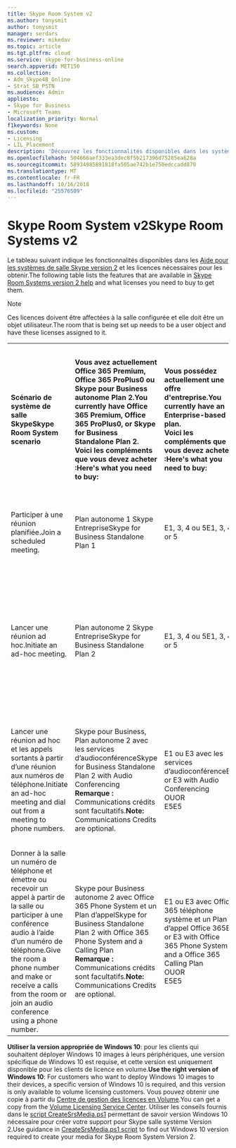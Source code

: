 ```yaml
---
title: Skype Room System v2
ms.author: tonysmit
author: tonysmit
manager: serdars
ms.reviewer: mikedav
ms.topic: article
ms.tgt.pltfrm: cloud
ms.service: skype-for-business-online
search.appverid: MET150
ms.collection:
- Adm_Skype4B_Online
- Strat_SB_PSTN
ms.audience: Admin
appliesto:
- Skype for Business
- Microsoft Teams
localization_priority: Normal
f1keywords: None
ms.custom:
- Licensing
- LIL_Placement
description: 'Découvrez les fonctionnalités disponibles dans les systèmes de salle Skype v2. '
ms.openlocfilehash: 504666aef333ea3dec8f5b217396d75285ea628a
ms.sourcegitcommit: 58934985891818fa505ae742b1e750edccadd870
ms.translationtype: MT
ms.contentlocale: fr-FR
ms.lasthandoff: 10/16/2018
ms.locfileid: "25576509"
---
```

# <a name="skype-room-systems-v2"></a><span data-ttu-id="8201e-103">Skype Room System v2</span><span class="sxs-lookup"><span data-stu-id="8201e-103">Skype Room Systems v2</span></span>
<span data-ttu-id="8201e-104"><a name="bkmk_srs"> </a></span><span class="sxs-lookup"><span data-stu-id="8201e-104"></span></span>

<span data-ttu-id="8201e-105">Le tableau suivant indique les fonctionnalités disponibles dans les [Aide pour les systèmes de salle Skype version 2](https://support.office.com/article/e667f40e-5aab-40c1-bd68-611fe0002ba2) et les licences nécessaires pour les obtenir.</span><span class="sxs-lookup"><span data-stu-id="8201e-105">The following table lists the features that are available in [Skype Room Systems version 2 help](https://support.office.com/article/e667f40e-5aab-40c1-bd68-611fe0002ba2) and what licenses you need to buy to get them.</span></span>
  
> [!NOTE]
> <span data-ttu-id="8201e-106">Ces licences doivent être affectées à la salle configurée et elle doit être un objet utilisateur.</span><span class="sxs-lookup"><span data-stu-id="8201e-106">The room that is being set up needs to be a user object and have these licenses assigned to it.</span></span> 
  
|||||
|:-----|:-----|:-----|:-----|
|<span data-ttu-id="8201e-107">**Scénario de système de salle Skype**</span><span class="sxs-lookup"><span data-stu-id="8201e-107">**Skype Room System scenario**</span></span> <br/> |<span data-ttu-id="8201e-108">**Vous avez actuellement Office 365 Premium, Office 365 ProPlus0 ou Skype pour Business autonome Plan 2.**</span><span class="sxs-lookup"><span data-stu-id="8201e-108">**You currently have Office 365 Premium, Office 365 ProPlus0, or Skype for Business Standalone Plan 2.**</span></span> <br/> <span data-ttu-id="8201e-109">**Voici les compléments que vous devez acheter :**</span><span class="sxs-lookup"><span data-stu-id="8201e-109">**Here's what you need to buy:**</span></span> <br/> |<span data-ttu-id="8201e-110">**Vous possédez actuellement une offre d'entreprise.**</span><span class="sxs-lookup"><span data-stu-id="8201e-110">**You currently have an Enterprise-based plan.**</span></span> <br/> <span data-ttu-id="8201e-111">**Voici les compléments que vous devez acheter :**</span><span class="sxs-lookup"><span data-stu-id="8201e-111">**Here's what you need to buy:**</span></span> <br/> |<span data-ttu-id="8201e-112">**Vous possédez Skype Entreprise Server 2015 (sur site ou hybride).**</span><span class="sxs-lookup"><span data-stu-id="8201e-112">**You have Skype for Business Server 2015 (on-premises or hybrid).**</span></span> <br/> <span data-ttu-id="8201e-113">**Voici les compléments que vous devez acheter :**</span><span class="sxs-lookup"><span data-stu-id="8201e-113">**Here's what you need to buy:**</span></span> <br/> |
|<span data-ttu-id="8201e-114">Participer à une réunion planifiée.</span><span class="sxs-lookup"><span data-stu-id="8201e-114">Join a scheduled meeting.</span></span>  <br/> |<span data-ttu-id="8201e-115">Plan autonome 1 Skype Entreprise</span><span class="sxs-lookup"><span data-stu-id="8201e-115">Skype for Business Standalone Plan 1</span></span>  <br/> |<span data-ttu-id="8201e-116">E1, 3, 4 ou 5</span><span class="sxs-lookup"><span data-stu-id="8201e-116">E1, 3, 4, or 5</span></span>  <br/> |<span data-ttu-id="8201e-117">Skype Entreprise Licence d'accès client Server standard</span><span class="sxs-lookup"><span data-stu-id="8201e-117">Skype for Business Server Standard CAL</span></span>  <br/> |
|<span data-ttu-id="8201e-118">Lancer une réunion ad hoc.</span><span class="sxs-lookup"><span data-stu-id="8201e-118">Initiate an ad-hoc meeting.</span></span>  <br/> |<span data-ttu-id="8201e-119">Plan autonome 2 Skype Entreprise</span><span class="sxs-lookup"><span data-stu-id="8201e-119">Skype for Business Standalone Plan 2</span></span>  <br/> |<span data-ttu-id="8201e-120">E1, 3, 4 ou 5</span><span class="sxs-lookup"><span data-stu-id="8201e-120">E1, 3, 4, or 5</span></span>  <br/> |<span data-ttu-id="8201e-121">Skype Entreprise Licence d'accès client Server standard</span><span class="sxs-lookup"><span data-stu-id="8201e-121">Skype for Business Server Standard CAL</span></span>  <br/> <span data-ttu-id="8201e-122">Skype Entreprise Licence d'accès client Server Entreprise</span><span class="sxs-lookup"><span data-stu-id="8201e-122">Skype for Business Server Enterprise CAL</span></span>  <br/> |
|<span data-ttu-id="8201e-123">Lancer une réunion ad hoc et les appels sortants à partir d’une réunion aux numéros de téléphone.</span><span class="sxs-lookup"><span data-stu-id="8201e-123">Initiate an ad-hoc meeting and dial out from a meeting to phone numbers.</span></span>  <br/> |<span data-ttu-id="8201e-124">Skype pour Business, Plan autonome 2 avec les services d’audioconférence</span><span class="sxs-lookup"><span data-stu-id="8201e-124">Skype for Business Standalone Plan 2 with Audio Conferencing</span></span>  <br/> <span data-ttu-id="8201e-125">**Remarque :** Communications crédits sont facultatifs.</span><span class="sxs-lookup"><span data-stu-id="8201e-125">**Note:** Communications Credits are optional.</span></span>           |<span data-ttu-id="8201e-126">E1 ou E3 avec les services d’audioconférence</span><span class="sxs-lookup"><span data-stu-id="8201e-126">E1 or E3 with Audio Conferencing</span></span>  <br/> <span data-ttu-id="8201e-127">OU</span><span class="sxs-lookup"><span data-stu-id="8201e-127">OR</span></span>  <br/> <span data-ttu-id="8201e-128">E5</span><span class="sxs-lookup"><span data-stu-id="8201e-128">E5</span></span>  <br/> |<span data-ttu-id="8201e-129">Skype Entreprise Licence d'accès client standard</span><span class="sxs-lookup"><span data-stu-id="8201e-129">Skype for Business Standard CAL</span></span>  <br/> <span data-ttu-id="8201e-130">Skype Entreprise Licence d'accès client Server Entreprise</span><span class="sxs-lookup"><span data-stu-id="8201e-130">Skype for Business Server Enterprise CAL</span></span>  <br/> |
|<span data-ttu-id="8201e-131">Donner à la salle un numéro de téléphone et émettre ou recevoir un appel à partir de la salle ou participer à une conférence audio à l’aide d’un numéro de téléphone.</span><span class="sxs-lookup"><span data-stu-id="8201e-131">Give the room a phone number and make or receive a calls from the room or join an audio conference using a phone number.</span></span>  <br/> |<span data-ttu-id="8201e-132">Skype pour Business autonome 2 avec Office 365 Phone System et un Plan d’appel</span><span class="sxs-lookup"><span data-stu-id="8201e-132">Skype for Business Standalone Plan 2 with Office 365 Phone System and a Calling Plan</span></span>  <br/> <span data-ttu-id="8201e-133">**Remarque :** Communications crédits sont facultatifs.</span><span class="sxs-lookup"><span data-stu-id="8201e-133">**Note:** Communications Credits are optional.</span></span>           |<span data-ttu-id="8201e-134">E1 ou E3 avec Office 365 téléphone système et un Plan d’appel Office 365</span><span class="sxs-lookup"><span data-stu-id="8201e-134">E1 or E3 with Office 365 Phone System and a Office 365 Calling Plan</span></span>  <br/> <span data-ttu-id="8201e-135">OU</span><span class="sxs-lookup"><span data-stu-id="8201e-135">OR</span></span>  <br/> <span data-ttu-id="8201e-136">E5</span><span class="sxs-lookup"><span data-stu-id="8201e-136">E5</span></span>  <br/> |<span data-ttu-id="8201e-137">Skype Entreprise Licence d'accès client Server standard</span><span class="sxs-lookup"><span data-stu-id="8201e-137">Skype for Business Server Standard CAL</span></span>  <br/> <span data-ttu-id="8201e-138">Skype Entreprise Licence d'accès client Server Plus</span><span class="sxs-lookup"><span data-stu-id="8201e-138">Skype for Business Server Plus CAL</span></span>  <br/> |
   
 <span data-ttu-id="8201e-139">**Utiliser la version appropriée de Windows 10**: pour les clients qui souhaitent déployer Windows 10 images à leurs périphériques, une version spécifique de Windows 10 est requise, et cette version est uniquement disponible pour les clients de licence en volume.</span><span class="sxs-lookup"><span data-stu-id="8201e-139">**Use the right version of Windows 10**: For customers who want to deploy Windows 10 images to their devices, a specific version of Windows 10 is required, and this version is only available to volume licensing customers.</span></span>  <span data-ttu-id="8201e-140">Vous pouvez obtenir une copie à partir du [Centre de gestion des licences en Volume](https://www.microsoft.com/Licensing/servicecenter/).</span><span class="sxs-lookup"><span data-stu-id="8201e-140">You can get a copy from the [Volume Licensing Service Center](https://www.microsoft.com/Licensing/servicecenter/).</span></span> <span data-ttu-id="8201e-141">Utiliser les conseils fournis dans le [script CreateSrsMedia.ps1](https://go.microsoft.com/fwlink/?linkid=867842) permettant de savoir version Windows 10 nécessaire pour créer votre support pour Skype salle système Version 2.</span><span class="sxs-lookup"><span data-stu-id="8201e-141">Use guidance in [CreateSrsMedia.ps1 script](https://go.microsoft.com/fwlink/?linkid=867842) to find out Windows 10 version required to create your media for Skype Room System Version 2.</span></span>   

